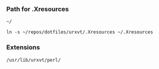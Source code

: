 ### Path for .Xresources
`~/`

`ln -s ~/repos/dotfiles/urxvt/.Xresources ~/.Xresources`

### Extensions

`/usr/lib/urxvt/perl/`
